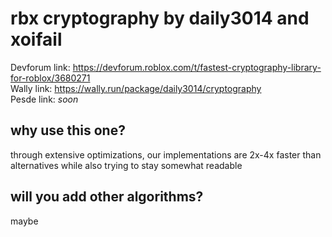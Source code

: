 # rbx cryptography by daily3014 and xoifail
Devforum link: https://devforum.roblox.com/t/fastest-cryptography-library-for-roblox/3680271 \
Wally link: https://wally.run/package/daily3014/cryptography \
Pesde link: *soon*
## why use this one?
through extensive optimizations, our implementations are 2x-4x faster than alternatives while also trying to stay somewhat readable
## will you add other algorithms?
maybe
